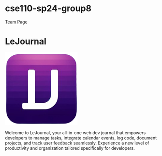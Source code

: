 # cse110-sp24-group8
[Team Page](/admin/team.md)

# LeJournal

![team-logo](/src/scripts/main/public/icons/journallogo-icon.png)

Welcome to LeJournal, your all-in-one web dev journal that empowers developers to manage tasks, integrate calendar events, log code, document projects, and track user feedback seamlessly. Experience a new level of productivity and organization tailored specifically for developers.